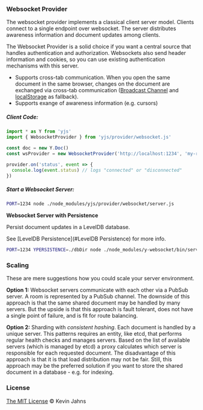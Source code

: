 
### Websocket Provider

The websocket provider implements a classical client server model. Clients connect to a single endpoint over websocket. The server distributes awareness information and document updates among clients.

The Websocket Provider is a solid choice if you want a central source that handles authentication and authorization. Websockets also send header information and cookies, so you can use existing authentication mechanisms with this server.

* Supports cross-tab communication. When you open the same document in the same browser, changes on the document are exchanged via cross-tab communication ([Broadcast Channel](https://developer.mozilla.org/en-US/docs/Web/API/Broadcast_Channel_API) and [localStorage](https://developer.mozilla.org/en-US/docs/Web/API/Window/localStorage) as fallback).
* Supports exange of awareness information (e.g. cursors)

##### Client Code:

```js
import * as Y from 'yjs'
import { WebsocketProvider } from 'yjs/provider/websocket.js'

const doc = new Y.Doc()
const wsProvider = new WebsocketProvider('http://localhost:1234', 'my-roomname', doc)

provider.on('status', event => {
  console.log(event.status) // logs "connected" or "disconnected"
})
```

##### Start a Websocket Server:

```sh
PORT=1234 node ./node_modules/yjs/provider/websocket/server.js
```

**Websocket Server with Persistence**

Persist document updates in a LevelDB database.

See [LevelDB Persistence](#LevelDB Persistence) for more info.

```sh
PORT=1234 YPERSISTENCE=./dbDir node ./node_modules/y-websocket/bin/server.js
```

### Scaling

These are mere suggestions how you could scale your server environment.

**Option 1:** Websocket servers communicate with each other via a PubSub server. A room is represented by a PubSub channel. The downside of this approach is that the same shared document may be handled by many servers. But the upside is that this approach is fault tolerant, does not have a single point of failure, and is fit for route balancing.

**Option 2:** Sharding with *consistent hashing*. Each document is handled by a unique server. This patterns requires an entity, like etcd, that performs regular health checks and manages servers. Based on the list of available servers (which is managed by etcd) a proxy calculates which server is responsible for each requested document. The disadvantage of this approach is that it is that load distribution may not be fair. Still, this approach may be the preferred solution if you want to store the shared document in a database - e.g. for indexing.

### License

[The MIT License](./LICENSE) © Kevin Jahns
